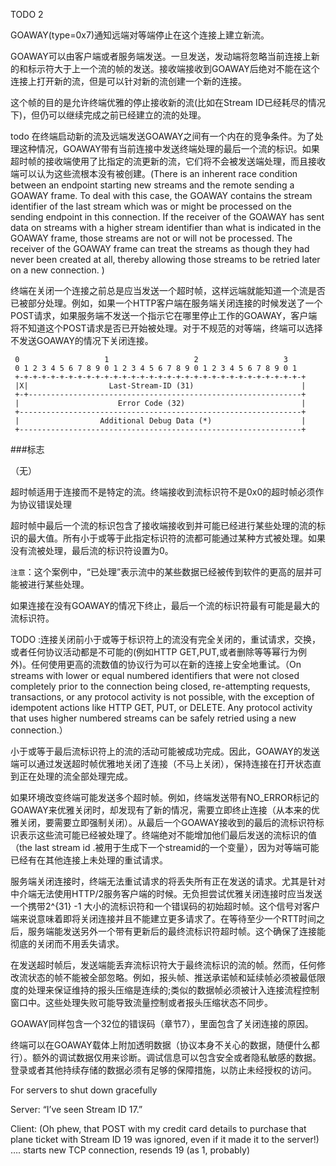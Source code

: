 TODO 2

GOAWAY(type=0x7)通知远端对等端停止在这个连接上建立新流。

GOAWAY可以由客户端或者服务端发送。一旦发送，发动端将忽略当前连接上新的和标示符大于上一个流的帧的发送。接收端接收到GOAWAY后绝对不能在这个连接上打开新的流，但是可以针对新的流创建一个新的连接。

这个帧的目的是允许终端优雅的停止接收新的流(比如在Stream ID已经耗尽的情况下)，但仍可以继续完成之前已经建立的流的处理。


todo 在终端启动新的流及远端发送GOAWAY之间有一个内在的竞争条件。为了处理这种情况，GOAWAY带有当前连接中发送终端处理的最后一个流的标识。如果超时帧的接收端使用了比指定的流更新的流，它们将不会被发送端处理，而且接收端可以认为这些流根本没有被创建。(There is an inherent race condition between an endpoint starting new streams and the remote sending a GOAWAY frame. To deal with this case, the GOAWAY contains the stream identifier of the last stream which was or might be processed on the sending endpoint in this connection. If the receiver of the GOAWAY has sent data on streams with a higher stream identifier than what is indicated in the GOAWAY frame, those streams are not or will not be processed. The receiver of the GOAWAY frame can treat the streams as though they had never been created at all, thereby allowing those streams to be retried later on a new connection.
)

终端在关闭一个连接之前总是应当发送一个超时帧，这样远端就能知道一个流是否已被部分处理。例如，如果一个HTTP客户端在服务端关闭连接的时候发送了一个POST请求，如果服务端不发送一个指示它在哪里停止工作的GOAWAY，客户端将不知道这个POST请求是否已开始被处理。对于不规范的对等端，终端可以选择不发送GOAWAY的情况下关闭连接。


```
 0                   1                   2                   3
 0 1 2 3 4 5 6 7 8 9 0 1 2 3 4 5 6 7 8 9 0 1 2 3 4 5 6 7 8 9 0 1
 +-+-+-+-+-+-+-+-+-+-+-+-+-+-+-+-+-+-+-+-+-+-+-+-+-+-+-+-+-+-+-+-+
 |X|                  Last-Stream-ID (31)                        |
 +-+-------------------------------------------------------------+
 |                      Error Code (32)                          |
 +---------------------------------------------------------------+
 |                  Additional Debug Data (*)                    |
 +---------------------------------------------------------------+
```

###标志

（无）

超时帧适用于连接而不是特定的流。终端接收到流标识符不是0x0的超时帧必须作为协议错误处理

超时帧中最后一个流的标识包含了接收端接收到并可能已经进行某些处理的流的标识的最大值。所有小于或等于此指定标识符的流都可能通过某种方式被处理。如果没有流被处理，最后流的标识符设置为0。

`注意`：这个案例中，“已处理”表示流中的某些数据已经被传到软件的更高的层并可能被进行某些处理。

如果连接在没有GOAWAY的情况下终止，最后一个流的标识符最有可能是最大的流标识符。

TODO :连接关闭前小于或等于标识符上的流没有完全关闭的，重试请求，交换，或者任何协议活动都是不可能的(例如HTTP GET,PUT,或者删除等等幂行为例外)。任何使用更高的流数值的协议行为可以在新的连接上安全地重试。（On streams with lower or equal numbered identifiers that were not closed completely prior to the connection being closed, re-attempting requests, transactions, or any protocol activity is not possible, with the exception of idempotent actions like HTTP GET, PUT, or DELETE. Any protocol activity that uses higher numbered streams can be safely retried using a new connection.）

小于或等于最后流标识符上的流的活动可能被成功完成。因此，GOAWAY的发送端可以通过发送超时帧优雅地关闭了连接（不马上关闭），保持连接在打开状态直到正在处理的流全部处理完成。


如果环境改变终端可能发送多个超时帧。例如，终端发送带有NO_ERROR标记的GOAWAY来优雅关闭时，却发现有了新的情况，需要立即终止连接（从本来的优雅关闭，要需要立即强制关闭）。从最后一个GOAWAY接收到的最后的流标识符标识表示这些流可能已经被处理了。终端绝对不能增加他们最后发送的流标识的值（the last stream id .被用于生成下一个streamid的一个变量），因为对等端可能已经有在其他连接上未处理的重试请求。

服务端关闭连接时，终端无法重试请求的将丢失所有正在发送的请求。尤其是针对中介端无法使用HTTP/2服务客户端的时候。无负担尝试优雅关闭连接时应当发送一个携带2^{31} -1 大小的流标识符和一个错误码的初始超时帧。这个信号对客户端来说意味着即将关闭连接并且不能建立更多请求了。在等待至少一个RTT时间之后，服务端能发送另外一个带有更新后的最终流标识符超时帧。这个确保了连接能彻底的关闭而不用丢失请求。

在发送超时帧后，发送端能丢弃流标识符大于最终流标识的流的帧。然而，任何修改流状态的帧不能被全部忽略。例如，报头帧、推送承诺帧和延续帧必须被最低限度的处理来保证维持的报头压缩是连续的;类似的数据帧必须被计入连接流程控制窗口中。这些处理失败可能导致流量控制或者报头压缩状态不同步。


GOAWAY同样包含一个32位的错误码（章节7），里面包含了关闭连接的原因。


终端可以在GOAWAY载体上附加透明数据（协议本身不关心的数据，随便什么都行）。额外的调试数据仅用来诊断。调试信息可以包含安全或者隐私敏感的数据。登录或者其他持续存储的数据必须有足够的保障措施，以防止未经授权的访问。


For servers to shut down gracefully

Server: “I’ve seen Stream ID 17.”

Client: (Oh phew, that POST with my credit card details to purchase that plane ticket with Stream ID 19 was ignored, even if it made it to the server!)
…. starts new TCP connection, resends 19 (as 1, probably)
